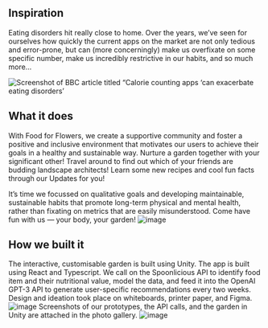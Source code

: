 ## Inspiration

Eating disorders hit really close to home. Over the years, we’ve seen for ourselves how quickly the current apps on the market are not only tedious and error-prone, but can (more concerningly) make us overfixate on some specific number, make us incredibly restrictive in our habits, and so much more…

![Screenshot of BBC article titled “Calorie counting apps ‘can exacerbate eating disorders’](https://github.com/jonathanho168/foodforflowers/blob/4444afb2ee9f9e2c048df4ff591fa028a9e3ba1e/bbcCalorie.png?raw=true)

## What it does

With Food for Flowers, we create a supportive community and foster a positive and inclusive environment that motivates our users to achieve their goals in a healthy and sustainable way. Nurture a garden together with your significant other! Travel around to find out which of your friends are budding landscape architects! Learn some new recipes and cool fun facts through our Updates for you!

It’s time we focussed on qualitative goals and developing maintainable, sustainable habits that promote long-term physical and mental health, rather than fixating on metrics that are easily misunderstood. Come have fun with us — your body, your garden!
![image](https://i.gyazo.com/c4ae62d59cbf4418a1dd52dae186c15a.png)

## How we built it

The interactive, customisable garden is built using Unity. The app is built using React and Typescript. We call on the Spoonlicious API to identify food item and their nutritional value, model the data, and feed it into the OpenAI GPT-3 API to generate user-specific recommendations every two weeks. Design and ideation took place on whiteboards, printer paper, and Figma.
![image](https://i.gyazo.com/9b1e4a8318ec5b93d938cd8aa0b8c799.png)
Screenshots of our prototypes, the API calls, and the garden in Unity are attached in the photo gallery.
![image](https://i.gyazo.com/d927fd46b8588420e8b1af3bd2b2edc3.png)
